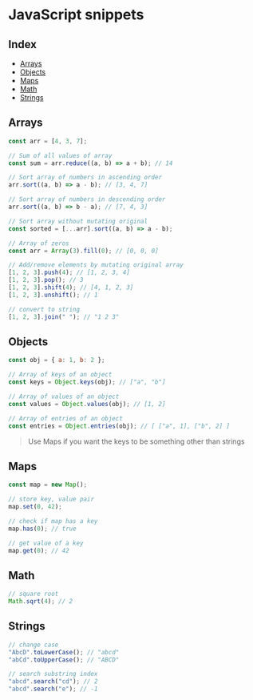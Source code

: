 # JavaScript snippets

## Index

- [Arrays](#arrays)
- [Objects](#objects)
- [Maps](#maps)
- [Math](#math)
- [Strings](#strings)

## Arrays

```js
const arr = [4, 3, 7];

// Sum of all values of array
const sum = arr.reduce((a, b) => a + b); // 14

// Sort array of numbers in ascending order
arr.sort((a, b) => a - b); // [3, 4, 7]

// Sort array of numbers in descending order
arr.sort((a, b) => b - a); // [7, 4, 3]

// Sort array without mutating original
const sorted = [...arr].sort((a, b) => a - b);

// Array of zeros
const arr = Array(3).fill(0); // [0, 0, 0]

// Add/remove elements by mutating original array
[1, 2, 3].push(4); // [1, 2, 3, 4]
[1, 2, 3].pop(); // 3
[1, 2, 3].shift(4); // [4, 1, 2, 3]
[1, 2, 3].unshift(); // 1

// convert to string
[1, 2, 3].join(" "); // "1 2 3"
```

## Objects

```js
const obj = { a: 1, b: 2 };

// Array of keys of an object
const keys = Object.keys(obj); // ["a", "b"]

// Array of values of an object
const values = Object.values(obj); // [1, 2]

// Array of entries of an object
const entries = Object.entries(obj); // [ ["a", 1], ["b", 2] ]
```

> Use Maps if you want the keys to be something other than strings

## Maps

```js
const map = new Map();

// store key, value pair
map.set(0, 42);

// check if map has a key
map.has(0); // true

// get value of a key
map.get(0); // 42
```

## Math

```js
// square root
Math.sqrt(4); // 2
```

## Strings

```js
// change case
"AbcD".toLowerCase(); // "abcd"
"abCd".toUpperCase(); // "ABCD"

// search substring index
"abcd".search("cd"); // 2
"abcd".search("e"); // -1
```
